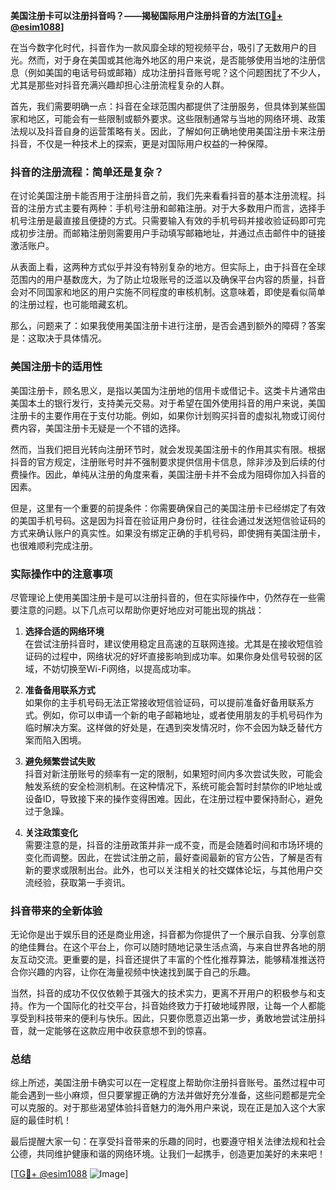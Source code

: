 **美国注册卡可以注册抖音吗？——揭秘国际用户注册抖音的方法[[TG💪+ @esim1088](https://t.me/s/esim1088)]**

在当今数字化时代，抖音作为一款风靡全球的短视频平台，吸引了无数用户的目光。然而，对于身在美国或其他海外地区的用户来说，是否能够使用当地的注册信息（例如美国的电话号码或邮箱）成功注册抖音账号呢？这个问题困扰了不少人，尤其是那些对抖音充满兴趣却担心注册流程复杂的人群。

首先，我们需要明确一点：抖音在全球范围内都提供了注册服务，但具体到某些国家和地区，可能会有一些限制或额外要求。这些限制通常与当地的网络环境、政策法规以及抖音自身的运营策略有关。因此，了解如何正确地使用美国注册卡来注册抖音，不仅是一种技术上的探索，更是对国际用户权益的一种保障。

### 抖音的注册流程：简单还是复杂？

在讨论美国注册卡能否用于注册抖音之前，我们先来看看抖音的基本注册流程。抖音的注册方式主要有两种：手机号注册和邮箱注册。对于大多数用户而言，选择手机号注册是最直接且便捷的方式。只需要输入有效的手机号码并接收验证码即可完成初步注册。而邮箱注册则需要用户手动填写邮箱地址，并通过点击邮件中的链接激活账户。

从表面上看，这两种方式似乎并没有特别复杂的地方。但实际上，由于抖音在全球范围内的用户基数庞大，为了防止垃圾账号的泛滥以及确保平台内容的质量，抖音会对不同国家和地区的用户实施不同程度的审核机制。这意味着，即使是看似简单的注册过程，也可能暗藏玄机。

那么，问题来了：如果我使用美国注册卡进行注册，是否会遇到额外的障碍？答案是：这取决于具体情况。

### 美国注册卡的适用性

美国注册卡，顾名思义，是指以美国为注册地的信用卡或借记卡。这类卡片通常由美国本土的银行发行，支持美元交易。对于希望在国外使用抖音的用户来说，美国注册卡的主要作用在于支付功能。例如，如果你计划购买抖音的虚拟礼物或订阅付费内容，美国注册卡无疑是一个不错的选择。

然而，当我们把目光转向注册环节时，就会发现美国注册卡的作用其实有限。根据抖音的官方规定，注册账号时并不强制要求提供信用卡信息，除非涉及到后续的付费操作。因此，单纯从注册的角度来看，美国注册卡并不会成为阻碍你加入抖音的因素。

但是，这里有一个重要的前提条件：你需要确保自己的美国注册卡已经绑定了有效的美国手机号码。这是因为抖音在验证用户身份时，往往会通过发送短信验证码的方式来确认账户的真实性。如果没有绑定正确的手机号码，即使拥有美国注册卡，也很难顺利完成注册。

### 实际操作中的注意事项

尽管理论上使用美国注册卡是可以注册抖音的，但在实际操作中，仍然存在一些需要注意的问题。以下几点可以帮助你更好地应对可能出现的挑战：

1. **选择合适的网络环境**  
   在尝试注册抖音时，建议使用稳定且高速的互联网连接。尤其是在接收短信验证码的过程中，网络状况的好坏直接影响到成功率。如果你身处信号较弱的区域，不妨切换至Wi-Fi网络，以提高成功率。

2. **准备备用联系方式**  
   如果你的主手机号码无法正常接收短信验证码，可以提前准备好备用联系方式。例如，你可以申请一个新的电子邮箱地址，或者使用朋友的手机号码作为临时解决方案。这样做的好处是，在遇到突发情况时，你不会因为缺乏替代方案而陷入困境。

3. **避免频繁尝试失败**  
   抖音对新注册账号的频率有一定的限制，如果短时间内多次尝试失败，可能会触发系统的安全检测机制。在这种情况下，系统可能会暂时封禁你的IP地址或设备ID，导致接下来的操作变得困难。因此，在注册过程中要保持耐心，避免过于急躁。

4. **关注政策变化**  
   需要注意的是，抖音的注册政策并非一成不变，而是会随着时间和市场环境的变化而调整。因此，在尝试注册之前，最好查阅最新的官方公告，了解是否有新的要求或限制出台。此外，也可以关注相关的社交媒体论坛，与其他用户交流经验，获取第一手资讯。

### 抖音带来的全新体验

无论你是出于娱乐目的还是商业用途，抖音都为你提供了一个展示自我、分享创意的绝佳舞台。在这个平台上，你可以随时随地记录生活点滴，与来自世界各地的朋友互动交流。更重要的是，抖音还提供了丰富的个性化推荐算法，能够精准推送符合你兴趣的内容，让你在海量视频中快速找到属于自己的乐趣。

当然，抖音的成功不仅仅依赖于其强大的技术实力，更离不开用户的积极参与和支持。作为一个国际化的社交平台，抖音始终致力于打破地域界限，让每一个人都能享受到科技带来的便利与快乐。因此，只要你愿意迈出第一步，勇敢地尝试注册抖音，就一定能够在这款应用中收获意想不到的惊喜。

### 总结

综上所述，美国注册卡确实可以在一定程度上帮助你注册抖音账号。虽然过程中可能会遇到一些小麻烦，但只要掌握正确的方法并做好充分准备，这些问题都是完全可以克服的。对于那些渴望体验抖音魅力的海外用户来说，现在正是加入这个大家庭的最佳时机！

最后提醒大家一句：在享受抖音带来的乐趣的同时，也要遵守相关法律法规和社会公德，共同维护健康和谐的网络环境。让我们一起携手，创造更加美好的未来吧！

[[TG💪+ @esim1088](https://t.me/s/esim1088) ![Image](https://i.postimg.cc/4NQfJmqS/Snipaste-2025-05-13-00-14-12.png)]